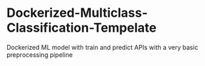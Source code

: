 # Dockerized-Multiclass-Classification-Tempelate
Dockerized ML model with train and predict APIs with a very basic preprocessing pipeline
